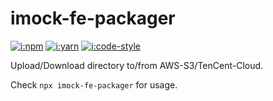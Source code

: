 # imock-fe-packager

[![i:npm]][l:npm]
[![i:yarn]][l:yarn]
[![i:code-style]][l:code-style]

Upload/Download directory to/from AWS-S3/TenCent-Cloud.

Check `npx imock-fe-packager` for usage.

[i:npm]: https://img.shields.io/npm/v/imock-fe-packager.svg
[l:npm]: https://www.npmjs.com/package/imock-fe-packager
[i:yarn]: https://img.shields.io/badge/yarn-imock--fe--packager-blue.svg
[l:yarn]: https://yarn.pm/imock-fe-packager
[i:code-style]: https://img.shields.io/badge/code_style-standard-brightgreen.svg
[l:code-style]: https://standardjs.com
